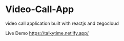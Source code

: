 # Video-Call-App
video call application built with reactjs and zegocloud


Live Demo 
https://talkytime.netlify.app/
